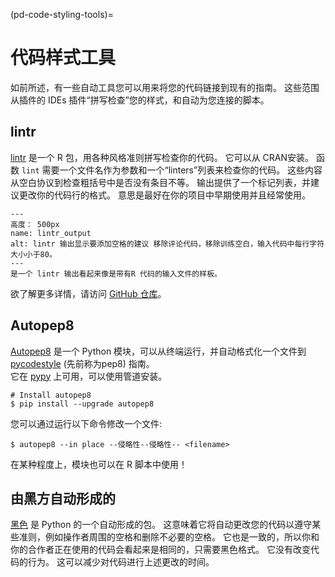 (pd-code-styling-tools)=
# 代码样式工具

如前所述，有一些自动工具您可以用来将您的代码链接到现有的指南。 这些范围从插件的 IDEs 插件“拼写检查”您的样式，和自动为您连接的脚本。

## lintr

[lintr](https://cran.r-project.org/web/packages/lintr/lintr.pdf) 是一个 R 包，用各种风格准则拼写检查你的代码。  它可以从 CRAN安装。 函数 `lint` 需要一个文件名作为参数和一个“linters”列表来检查你的代码。 这些内容从空白协议到检查粗括号中是否没有条目不等。 输出提供了一个标记列表，并建议更改你的代码行的格式。 意思是最好在你的项目中早期使用并且经常使用。

```{figure} ../../figures/lintr-output.png
---
高度： 500px
name: lintr_output
alt: lintr 输出显示要添加空格的建议 移除评论代码，移除训练空白，输入代码中每行字符大小小于80。
---
是一个 lintr 输出看起来像是带有R 代码的输入文件的样板。
```

欲了解更多详情，请访问 [GitHub 仓库](https://github.com/jimhester/lintr)。

## Autopep8

[Autopep8](https://pypi.org/project/autopep8/) 是一个 Python 模块，可以从终端运行，并自动格式化一个文件到 [pycodestyle](https://github.com/PyCQA/pycodestyle) (先前称为pep8) 指南。  
它在 [pypy](https://pypi.org) 上可用，可以使用管道安装。

```
# Install autopep8
$ pip install --upgrade autopep8
```

您可以通过运行以下命令修改一个文件:

```
$ autopep8 --in place --侵略性--侵略性-- <filename>
```

在某种程度上，模块也可以在 R 脚本中使用！

## 由黑方自动形成的

[黑色](https://black.readthedocs.io/en/stable/) 是 Python 的一个自动形成的包。 这意味着它将自动更改您的代码以遵守某些准则，例如操作者周围的空格和删除不必要的空格。 它也是一致的，所以你和你的合作者正在使用的代码会看起来是相同的，只需要黑色格式。 它没有改变代码的行为。 这可以减少对代码进行上述更改的时间。
